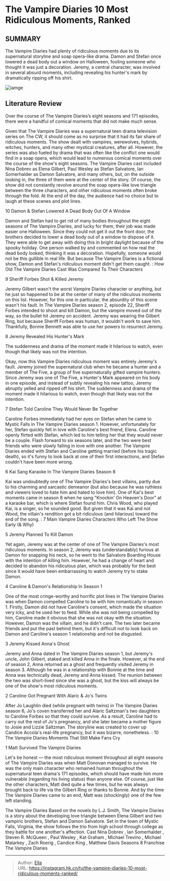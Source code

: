 # The Vampire Diaries  10 Most Ridiculous Moments, Ranked


## SUMMARY 


 The Vampire Diaries had plenty of ridiculous moments due to its supernatural storyline and soap opera-like drama. 
 Damon and Stefan once lowered a dead body out a window on Halloween, fooling someone who thought it was just a decoration. 
 Jeremy, a central character, was involved in several absurd moments, including revealing his hunter&#39;s mark by dramatically ripping off his shirt. 

![iamge](https://static1.srcdn.com/wordpress/wp-content/uploads/2023/09/vampire-diaries-every-character-left-why-explained.jpg)

## Literature Review
Over the course of The Vampire Diaries’s eight seasons and 171 episodes, there were a handful of comical moments that did not make much sense.




Given that The Vampire Diaries was a supernatural teen drama television series on The CW, it should come as no surprise that it had its fair share of ridiculous moments. The show dealt with vampires, werewolves, hybrids, witches, hunters, and many other mystical creatures, after all. However, the series was also fueled by drama that was often like the conflict one would find in a soap opera, which would lead to numerous comical moments over the course of the show&#39;s eight seasons.
The Vampire Diaries cast included Nina Dobrev as Elena Gilbert, Paul Wesley as Stefan Salvatore, Ian Somerhalder as Damon Salvatore, and many others, but, on the outside looking in, the three of them were at the center of the story. Of course, the show did not constantly revolve around the soap opera-like love triangle between the three characters, and other ridiculous moments often broke through the fold. At the end of the day, the audience had no choice but to laugh at these scenes and plot lines.









 








 10  Damon &amp; Stefan Lowered A Dead Body Out Of A Window 
        

Damon and Stefan had to get rid of many bodies throughout the eight seasons of The Vampire Diaries, and lucky for them, their job was made easier one Halloween. Since they could not get it out the front door, the brothers decided to lower a dead body out of a window to dispose of it. They were able to get away with doing this in bright daylight because of the spooky holiday.
One person walked by and commented on how real the dead body looked, thinking it was a decoration. Hopefully, someone would not be this gullible in real life. But because The Vampire Diaries is a fictional show, Damon and Stefan&#39;s ridiculous moment didn&#39;t get them caught.
 : How Old The Vampire Diaries Cast Was Compared To Their Characters





 9  Sheriff Forbes Shot &amp; Killed Jeremy 
        

Jeremy Gilbert wasn&#39;t the worst Vampire Diaries character or anything, but he just so happened to be at the center of many of the ridiculous moments on this list. However, for this one in particular, the absurdity of this scene wasn&#39;t his fault. In The Vampire Diaries season 2, episode 22, Sheriff Forbes intended to shoot and kill Damon, but the vampire moved out of the way, so the bullet hit Jeremy on accident. Jeremy was wearing the Gilbert Ring, but because Sheriff Forbes was human, it wouldn&#39;t work to save him. Thankfully, Bonnie Bennett was able to use her powers to resurrect Jeremy.





 8  Jeremy Revealed His Hunter&#39;s Mark 
        

The suddenness and drama of the moment made it hilarious to watch, even though that likely was not the intention. 

Okay, now this Vampire Diaries ridiculous moment was entirely Jeremy&#39;s fault. Jeremy joined the supernatural club when he became a hunter and a member of The Five, a group of five supernaturally gifted vampire hunters. Since Jeremy was one of The Five, a Hunter&#39;s Mark appeared on his body in one episode, and instead of subtly revealing his new tattoo, Jeremy abruptly yelled and ripped off his shirt. The suddenness and drama of the moment made it hilarious to watch, even though that likely was not the intention.





 7  Stefan Told Caroline They Would Never Be Together 
        

Caroline Forbes immediately had her eyes on Stefan when he came to Mystic Falls in The Vampire Diaries season 1. However, unfortunately for her, Stefan quickly fell in love with Caroline&#39;s best friend, Elena. Caroline openly flirted with Stefan, which led to him telling her that they would never be a couple. Flash forward to six seasons later, and the two were best friends who were slowly falling in love with one another. The Vampire Diaries ended with Stefan and Caroline getting married (before his tragic death), so it&#39;s funny to look back at one of their first interactions, and Stefan couldn&#39;t have been more wrong.





 6  Kai Sang Karaoke In The Vampire Diaries Season 8 
        

Kai was undoubtedly one of The Vampire Diaries&#39;s best villains, partly due to his charming and sarcastic demeanor (but also because he was ruthless and viewers loved to hate him and hated to love him). One of Kai&#39;s best moments came in season 8 when he sang &#34;Knockin&#39; On Heaven&#39;s Door&#34; at a karaoke bar, which is where Stefan found him. Chris Wood, who played Kai, is a singer, so he sounded good. But given that it was Kai and not Wood, the villain&#39;s rendition got a bit ridiculous (and hilarious) toward the end of the song.  : 7 Main Vampire Diaries Characters Who Left The Show Early (&amp; Why)





 5  Jeremy Planned To Kill Damon 
        

Yet again, Jeremy was at the center of one of The Vampire Diaries&#39;s most ridiculous moments. In season 2, Jeremy was (understandably) furious at Damon for snapping his neck, so he went to the Salvatore Boarding House with the intention of killing him. However, he had a change of heart and decided to abandon his ridiculous plan, which was probably for the best since it would have been embarrassing to watch Jeremy try to stake Damon.





 4  Caroline &amp; Damon&#39;s Relationship In Season 1 
        

One of the most cringe-worthy and horrific plot lines in The Vampire Diaries was when Damon compelled Caroline to be with him romantically in season 1. Firstly, Damon did not have Caroline&#39;s consent, which made the situation very icky, and he used her to feed. While she was not being compelled by him, Caroline made it obvious that she was not okay with the situation. However, Damon was the villain, and he didn&#39;t care. The two later became friends and put the past behind them, but it&#39;s difficult not to look back on Damon and Caroline&#39;s season 1 relationship and not be disgusted.





 3  Jeremy Kissed Anna&#39;s Ghost 
        

Jeremy and Anna dated in The Vampire Diaries season 1, but Jeremy&#39;s uncle, John Gilbert, staked and killed Anna in the finale. However, at the end of season 2, Anna returned as a ghost and frequently visited Jeremy in season 3. Although he was in a relationship with Bonnie at the time and Anna was technically dead, Jeremy and Anna kissed. The reunion between the two was short-lived since she was a ghost, but the kiss will always be one of the show&#39;s most ridiculous moments.





 2  Caroline Got Pregnant With Alaric &amp; Jo&#39;s Twins 
        

After Jo Laughlin died (while pregnant with twins) in The Vampire Diaries season 6, Jo&#39;s coven transferred her and Alaric Saltzman&#39;s two daughters to Caroline Forbes so that they could survive. As a result, Caroline had to carry out the rest of Jo&#39;s pregnancy, and she later became a mother figure to Josie and Lizzie Saltzman. The storyline was created to cover up Candice Accola&#39;s real-life pregnancy, but it was bizarre, nonetheless.  : 10 The Vampire Diaries Moments That Still Make Fans Cry





 1  Matt Survived The Vampire Diaries 
        

Let&#39;s be honest — the most ridiculous moment throughout all eight seasons of The Vampire Diaries was when Matt Donovan managed to survive. He was the only main character who remained human throughout the supernatural teen drama&#39;s 171 episodes, which should have made him more vulnerable (regarding his living status) than anyone else. Of course, just like the other characters, Matt died quite a few times, but he was always brought back to life via the Gilbert Ring or thanks to Bonnie. And by the time The Vampire Diaries came to an end, Matt was (shockingly) one of the few left standing.
        


 The Vampire Diaries 
Based on the novels by L.J. Smith, The Vampire Diaries is a story about the developing love triangle between Elena Gilbert and two vampiric brothers, Stefan and Damon Salvatore. Set in the town of Mystic Falls, Virginia, the show follows the trio from high school through college as they battle for one another&#39;s affection.
 Cast   Nina Dobrev , Ian Somerhalder , Steven R. McQueen , Paul Wesley , Kat Graham , Michael Trevino , Michael Malarkey , Zach Roerig , Candice King , Matthew Davis    Seasons   8    Franchise   The Vampire Diaries    





---

> Author: [Ella](https://instagram.hk.cn/)  
> URL: https://instagram.hk.cn/tv/the-vampire-diaries-10-most-ridiculous-moments-ranked/  

